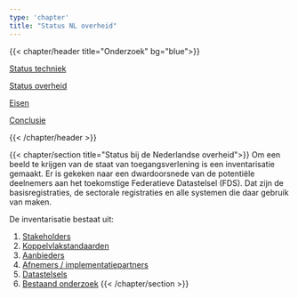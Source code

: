 ```yaml
---
type: 'chapter'
title: "Status NL overheid"
---
```


{{< chapter/header title="Onderzoek" bg="blue">}}

<div class="utrecht-paragraph pt-1 sub-navigation-tab">
   <p>
      <a href="../status_techniek">Status techniek</a> 
   </p>
</div>
<div class="sub-navigation-tab-selected utrecht-paragraph pt-1 sub-navigation-tab">
   <p>
      <a href="../status_nl_overheid">Status overheid</a>
   </p>
</div>
<div class="utrecht-paragraph pt-1 sub-navigation-tab">
   <p>
      <a href="../eisen_aan_de_oplossing">Eisen</a>
   </p>
</div><div class="utrecht-paragraph pt-1 sub-navigation-tab">
   <p>
      <a href="../conclusie">Conclusie</a>
   </p>
</div> 

{{< /chapter/header >}}


{{< chapter/section title="Status bij de Nederlandse overheid">}}
Om een beeld te krijgen van de staat van toegangsverlening is een inventarisatie gemaakt.
Er is gekeken naar een dwardoorsnede van de potentiële deelnemers aan het toekomstige Federatieve Datastelsel (FDS). Dat zijn de
basisregistraties, de sectorale registraties en alle systemen die daar gebruik van maken.

De inventarisatie bestaat uit:

1. [Stakeholders](stakeholders)
2. [Koppelvlakstandaarden](koppelvlakken)
3. [Aanbieders](aanbieders)
4. [Afnemers / implementatiepartners](afnemers)
5. [Datastelsels](platforms)
6. [Bestaand onderzoek](eerder_onderzoek)
{{< /chapter/section >}}
